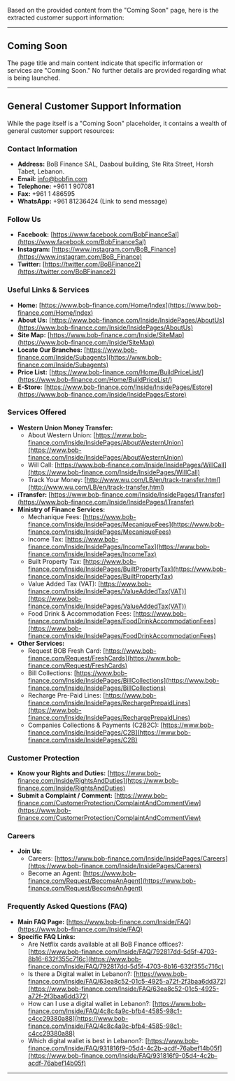 Based on the provided content from the "Coming Soon" page, here is the extracted customer support information:

---

## Coming Soon

The page title and main content indicate that specific information or services are "Coming Soon." No further details are provided regarding what is being launched.

---

## General Customer Support Information

While the page itself is a "Coming Soon" placeholder, it contains a wealth of general customer support resources:

### Contact Information

*   **Address:** BoB Finance SAL, Daaboul building, Ste Rita Street, Horsh Tabet, Lebanon.
*   **Email:** info@bobfin.com
*   **Telephone:** +961 1 907081
*   **Fax:** +961 1 486595
*   **WhatsApp:** +961 81236424 (Link to send message)

### Follow Us

*   **Facebook:** [https://www.facebook.com/BobFinanceSal](https://www.facebook.com/BobFinanceSal)
*   **Instagram:** [https://www.instagram.com/BoB_Finance](https://www.instagram.com/BoB_Finance)
*   **Twitter:** [https://twitter.com/BoBFinance2](https://twitter.com/BoBFinance2)

### Useful Links & Services

*   **Home:** [https://www.bob-finance.com/Home/Index](https://www.bob-finance.com/Home/Index)
*   **About Us:** [https://www.bob-finance.com/Inside/InsidePages/AboutUs](https://www.bob-finance.com/Inside/InsidePages/AboutUs)
*   **Site Map:** [https://www.bob-finance.com/Inside/SiteMap](https://www.bob-finance.com/Inside/SiteMap)
*   **Locate Our Branches:** [https://www.bob-finance.com/Inside/Subagents](https://www.bob-finance.com/Inside/Subagents)
*   **Price List:** [https://www.bob-finance.com/Home/BuildPriceList/](https://www.bob-finance.com/Home/BuildPriceList/)
*   **E-Store:** [https://www.bob-finance.com/Inside/InsidePages/Estore](https://www.bob-finance.com/Inside/InsidePages/Estore)

### Services Offered

*   **Western Union Money Transfer:**
    *   About Western Union: [https://www.bob-finance.com/Inside/InsidePages/AboutWesternUnion](https://www.bob-finance.com/Inside/InsidePages/AboutWesternUnion)
    *   Will Call: [https://www.bob-finance.com/Inside/InsidePages/WillCall](https://www.bob-finance.com/Inside/InsidePages/WillCall)
    *   Track Your Money: [http://www.wu.com/LB/en/track-transfer.html](http://www.wu.com/LB/en/track-transfer.html)
*   **iTransfer:** [https://www.bob-finance.com/Inside/InsidePages/ITransfer](https://www.bob-finance.com/Inside/InsidePages/ITransfer)
*   **Ministry of Finance Services:**
    *   Mechanique Fees: [https://www.bob-finance.com/Inside/InsidePages/MecaniqueFees](https://www.bob-finance.com/Inside/InsidePages/MecaniqueFees)
    *   Income Tax: [https://www.bob-finance.com/Inside/InsidePages/IncomeTax](https://www.bob-finance.com/Inside/InsidePages/IncomeTax)
    *   Built Property Tax: [https://www.bob-finance.com/Inside/InsidePages/BuiltPropertyTax](https://www.bob-finance.com/Inside/InsidePages/BuiltPropertyTax)
    *   Value Added Tax (VAT): [https://www.bob-finance.com/Inside/InsidePages/ValueAddedTax(VAT)](https://www.bob-finance.com/Inside/InsidePages/ValueAddedTax(VAT))
    *   Food Drink & Accommodation Fees: [https://www.bob-finance.com/Inside/InsidePages/FoodDrinkAccommodationFees](https://www.bob-finance.com/Inside/InsidePages/FoodDrinkAccommodationFees)
*   **Other Services:**
    *   Request BOB Fresh Card: [https://www.bob-finance.com/Request/FreshCards](https://www.bob-finance.com/Request/FreshCards)
    *   Bill Collections: [https://www.bob-finance.com/Inside/InsidePages/BillCollections](https://www.bob-finance.com/Inside/InsidePages/BillCollections)
    *   Recharge Pre-Paid Lines: [https://www.bob-finance.com/Inside/InsidePages/RechargePrepaidLines](https://www.bob-finance.com/Inside/InsidePages/RechargePrepaidLines)
    *   Companies Collections & Payments (C2B2C): [https://www.bob-finance.com/Inside/InsidePages/C2B](https://www.bob-finance.com/Inside/InsidePages/C2B)

### Customer Protection

*   **Know your Rights and Duties:** [https://www.bob-finance.com/Inside/RightsAndDuties](https://www.bob-finance.com/Inside/RightsAndDuties)
*   **Submit a Complaint / Comment:** [https://www.bob-finance.com/CustomerProtection/ComplaintAndCommentView](https://www.bob-finance.com/CustomerProtection/ComplaintAndCommentView)

### Careers

*   **Join Us:**
    *   Careers: [https://www.bob-finance.com/Inside/InsidePages/Careers](https://www.bob-finance.com/Inside/InsidePages/Careers)
    *   Become an Agent: [https://www.bob-finance.com/Request/BecomeAnAgent](https://www.bob-finance.com/Request/BecomeAnAgent)

### Frequently Asked Questions (FAQ)

*   **Main FAQ Page:** [https://www.bob-finance.com/Inside/FAQ](https://www.bob-finance.com/Inside/FAQ)
*   **Specific FAQ Links:**
    *   Are Netflix cards available at all BoB Finance offices?: [https://www.bob-finance.com/Inside/FAQ/792817dd-5d5f-4703-8b16-632f355c716c](https://www.bob-finance.com/Inside/FAQ/792817dd-5d5f-4703-8b16-632f355c716c)
    *   Is there a Digital wallet in Lebanon?: [https://www.bob-finance.com/Inside/FAQ/63ea8c52-01c5-4925-a72f-2f3baa6dd372](https://www.bob-finance.com/Inside/FAQ/63ea8c52-01c5-4925-a72f-2f3baa6dd372)
    *   How can I use a digital wallet in Lebanon?: [https://www.bob-finance.com/Inside/FAQ/4c8c4a9c-bfb4-4585-98c1-c4cc29380a88](https://www.bob-finance.com/Inside/FAQ/4c8c4a9c-bfb4-4585-98c1-c4cc29380a88)
    *   Which digital wallet is best in Lebanon?: [https://www.bob-finance.com/Inside/FAQ/931816f9-05d4-4c2b-acdf-76abef14b05f](https://www.bob-finance.com/Inside/FAQ/931816f9-05d4-4c2b-acdf-76abef14b05f)

---